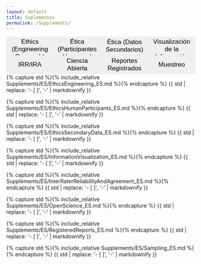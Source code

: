 ```yaml
---
layout: default
title: Suplementos
permalink: /Supplements/
---   
```


<html>
<head>
<style>
.tablinks {
  background-color: #inherit;
  color: black;
  float: left;
  border: none;
  outline: none;
  cursor: pointer;
  padding: 4px 10px;
  font-size: 17px;
  height: 50px;
  width: 25%;
}

.tablinks:hover {
  background-color: #ddd;
}

.tab {
  padding-bottom: 80px;
}

.tab button.active {
  background-color: #ccc;
}

.tabcontent {
  color: black;
  display: none;
  padding: 10px 20px;
  height: 100%;
}
</style>
<script src="../form_generator/js/read_standards.js"></script>
<script>
function openSupplementFromURL(evt) {
  supplementName = getParameterByName('supplement')[0].replaceAll('"', '');

  var i, tabcontent, tablinks;
  tabcontent = document.getElementsByClassName("tabcontent");
  for (i = 0; i < tabcontent.length; i++) {
    tabcontent[i].style.display = "none";
  }
  tablinks = document.getElementsByClassName("tablinks");
  for (i = 0; i < tablinks.length; i++) {
    tablinks[i].className = tablinks[i].className.replace(" active", "");
  }
  document.getElementById(supplementName).style.display = "block";
  document.getElementById(supplementName+'_b').className += " active";
}
</script>
</head>
<body onload="openSupplementFromURL(event)">

<div class="tab">
  <button id="EthicsEngineering_b"           class="tablinks" onclick="openSupplement(event, 'EthicsEngineering')">Ethics (Engineering Research)</button>
<div class="tab">
  <button id="EthicsHumanParticipants_b"           class="tablinks" onclick="openSupplement(event, 'EthicsHumanParticipants')">Ética (Participantes Humanos)</button>
  <button id="EthicsSecondaryData_b"               class="tablinks" onclick="openSupplement(event, 'EthicsSecondaryData')">Ética (Datos Secundarios)</button>
  <button id="InformationVisualization_b"          class="tablinks" onclick="openSupplement(event, 'InformationVisualization')">Visualización de la Información</button>
  <button id="InterRaterReliabilityAndAgreement_b" class="tablinks" onclick="openSupplement(event, 'InterRaterReliabilityAndAgreement')">IRR/IRA</button>
  <button id="OpenScience_b"                       class="tablinks" onclick="openSupplement(event, 'OpenScience')">Ciencia Abierta</button>
  <button id="RegisteredReports_b"                 class="tablinks" onclick="openSupplement(event, 'RegisteredReports')">Reportes Registrados</button>
  <button id="Sampling_b"                          class="tablinks" onclick="openSupplement(event, 'Sampling')">Muestreo</button>
</div>

<div id="EthicsEngineering" class="tabcontent">
  <p>
    {% capture std %}{% include_relative Supplements/ES/EthicsEngineering_ES.md %}{% endcapture %}
    {{ std | replace: '- [ ]', '-' | markdownify }}
  </p>
</div>

<div id="EthicsHumanParticipants" class="tabcontent">
  <p>
    {% capture std %}{% include_relative Supplements/ES/EthicsHumanParticipants_ES.md %}{% endcapture %}
    {{ std | replace: '- [ ]', '-' | markdownify }}
  </p>
</div>
  
  
<div id="EthicsSecondaryData" class="tabcontent">
  <p>
    {% capture std %}{% include_relative Supplements/ES/EthicsSecondaryData_ES.md %}{% endcapture %}
    {{ std | replace: '- [ ]', '-' | markdownify }}
  </p>
</div>

<div id="InformationVisualization" class="tabcontent">
  <p>
    {% capture std %}{% include_relative Supplements/ES/InformationVisualization_ES.md %}{% endcapture %}
    {{ std | replace: '- [ ]', '-' | markdownify }}
  </p>
</div>

<div id="InterRaterReliabilityAndAgreement" class="tabcontent">
  <p>
    {% capture std %}{% include_relative Supplements/ES/InterRaterReliabilityAndAgreement_ES.md %}{% endcapture %}
    {{ std | replace: '- [ ]', '-' | markdownify }}
  </p>
</div>

<div id="OpenScience" class="tabcontent">
  <p>
    {% capture std %}{% include_relative Supplements/ES/OpenScience_ES.md %}{% endcapture %}
    {{ std | replace: '- [ ]', '-' | markdownify }}
  </p>
</div>

<div id="RegisteredReports" class="tabcontent">
  <p>
    {% capture std %}{% include_relative Supplements/ES/RegisteredReports_ES.md %}{% endcapture %}
    {{ std | replace: '- [ ]', '-' | markdownify }}
  </p>
</div>

<div id="Sampling" class="tabcontent">
  <p>
    {% capture std %}{% include_relative Supplements/ES/Sampling_ES.md %}{% endcapture %}
    {{ std | replace: '- [ ]', '-' | markdownify }}
  </p>
</div>

<script>
function openSupplement(evt, supplementName) {
  var i, tabcontent, tablinks;

  tabcontent = document.getElementsByClassName("tabcontent");
  for (i = 0; i < tabcontent.length; i++) {
    tabcontent[i].style.display = "none";
  }
  tablinks = document.getElementsByClassName("tablinks");
  for (i = 0; i < tablinks.length; i++) {
    tablinks[i].className = tablinks[i].className.replace(" active", "");
  }
  document.getElementById(supplementName).style.display = "block";
  evt.currentTarget.className += " active";
  window.history.replaceState('', '', '?supplement='+supplementName);
}
</script>
   
</body>
</html> 
